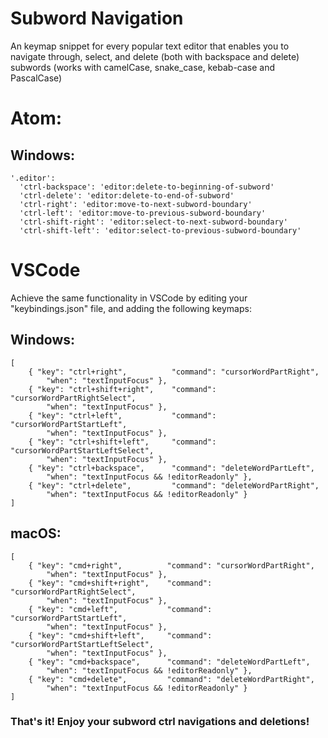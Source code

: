 # Subword Navigation
An keymap snippet for every popular text editor that enables you to navigate through, select, and delete (both with backspace and delete) subwords (works with camelCase, snake_case, kebab-case and PascalCase)

# Atom:
## Windows:
```
'.editor':
  'ctrl-backspace': 'editor:delete-to-beginning-of-subword'
  'ctrl-delete': 'editor:delete-to-end-of-subword'
  'ctrl-right': 'editor:move-to-next-subword-boundary'
  'ctrl-left': 'editor:move-to-previous-subword-boundary'
  'ctrl-shift-right': 'editor:select-to-next-subword-boundary'
  'ctrl-shift-left': 'editor:select-to-previous-subword-boundary'
```

# VSCode
Achieve the same functionality in VSCode by editing your "keybindings.json" file, and adding the following keymaps:
## Windows:
```
[
    { "key": "ctrl+right",          "command": "cursorWordPartRight",
        "when": "textInputFocus" },
    { "key": "ctrl+shift+right",    "command": "cursorWordPartRightSelect",
        "when": "textInputFocus" },
    { "key": "ctrl+left",           "command": "cursorWordPartStartLeft",
        "when": "textInputFocus" },
    { "key": "ctrl+shift+left",     "command": "cursorWordPartStartLeftSelect",
        "when": "textInputFocus" },
    { "key": "ctrl+backspace",      "command": "deleteWordPartLeft",
        "when": "textInputFocus && !editorReadonly" },
    { "key": "ctrl+delete",         "command": "deleteWordPartRight",
        "when": "textInputFocus && !editorReadonly" }
]
```
## macOS:
```
[
    { "key": "cmd+right",          "command": "cursorWordPartRight",
        "when": "textInputFocus" },
    { "key": "cmd+shift+right",    "command": "cursorWordPartRightSelect",
        "when": "textInputFocus" },
    { "key": "cmd+left",           "command": "cursorWordPartStartLeft",
        "when": "textInputFocus" },
    { "key": "cmd+shift+left",     "command": "cursorWordPartStartLeftSelect",
        "when": "textInputFocus" },
    { "key": "cmd+backspace",      "command": "deleteWordPartLeft",
        "when": "textInputFocus && !editorReadonly" },
    { "key": "cmd+delete",         "command": "deleteWordPartRight",
        "when": "textInputFocus && !editorReadonly" }
]
```
### That's it! Enjoy your subword ctrl navigations and deletions!
